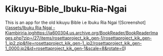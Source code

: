 # Kikuyu-Bible_Ibuku-Ria-Ngai
This is an app for the old kikuyu Bible i.e Ibuku Ria Ngai
![Screenshot]([/assets/Ibuku Ria Ngai - Kiambiriria.jpg](https://ia600304.us.archive.org/BookReader/BookReaderImages.php?zip=/27/items/rosettaproject_kik_gen-1/rosettaproject_kik_gen-1_jp2.zip&file=rosettaproject_kik_gen-1_jp2/rosettaproject_kik_gen-1_0000.jp2&id=rosettaproject_kik_gen-1&scale=8&rotate=0)https://ia600304.us.archive.org/BookReader/BookReaderImages.php?zip=/27/items/rosettaproject_kik_gen-1/rosettaproject_kik_gen-1_jp2.zip&file=rosettaproject_kik_gen-1_jp2/rosettaproject_kik_gen-1_0000.jp2&id=rosettaproject_kik_gen-1&scale=8&rotate=0)
